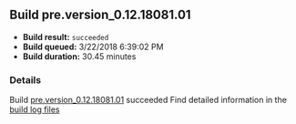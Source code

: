 ## Build pre.version_0.12.18081.01
- **Build result:** `succeeded`
- **Build queued:** 3/22/2018 6:39:02 PM
- **Build duration:** 30.45 minutes
### Details
Build [pre.version_0.12.18081.01](https://winappstudio.visualstudio.com/web/build.aspx?pcguid=a4ef43be-68ce-4195-a619-079b4d9834c2&builduri=vstfs%3a%2f%2f%2fBuild%2fBuild%2f25309) succeeded
Find detailed information in the [build log files](https://uwpctdiags.blob.core.windows.net/buildlogs/pre.version_0.12.18081.01_logs.zip)
